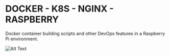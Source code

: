 # DOCKER - K8S - NGINX - RASPBERRY
Docker container building scripts and other DevOps features in a Raspberry Pi environment.

![Alt Text](https://raw.githubusercontent.com/Wei1234c/Broccoli/master/jpgs/Broccoli_cluster_cover.gif)
